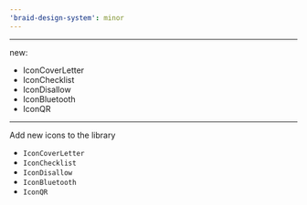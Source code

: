 ```yaml
---
'braid-design-system': minor
---
```


---
new:
  - IconCoverLetter
  - IconChecklist
  - IconDisallow
  - IconBluetooth
  - IconQR
---

Add new icons to the library
  - `IconCoverLetter`
  - `IconChecklist`
  - `IconDisallow`
  - `IconBluetooth`
  - `IconQR`
